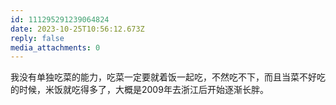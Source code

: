 ```yaml
---
id: 111295291239064824
date: 2023-10-25T10:56:12.673Z
reply: false
media_attachments: 0
---
```


我没有单独吃菜的能力，吃菜一定要就着饭一起吃，不然吃不下，而且当菜不好吃的时候，米饭就吃得多了，大概是2009年去浙江后开始逐渐长胖。

